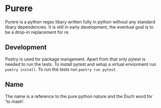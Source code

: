 Purere
======

Purere is a python regex libary written fully in python without any standard libary dependencies.
It is still in early development, the eventual goal is to be a drop-in replacement for re.

Development
-----------

Poetry is used for package mangement. Apart from that only pytest is needed to run the tests. 
To install pytest and setup a virtual enviorment run `poetry install`.
To run the tests run `poetry run pytest`.

Name
----

The name is a reference to the pure python nature and the Duch word for 'to mash'.


